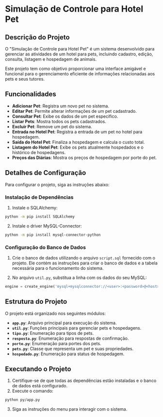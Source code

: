 # Simulação de Controle para Hotel Pet

## Descrição do Projeto

O "Simulação de Controle para Hotel Pet" é um sistema desenvolvido para gerenciar as atividades de um hotel para pets, incluindo cadastro, edição, consulta, listagem e hospedagem de animais.

Este projeto tem como objetivo proporcionar uma interface amigável e funcional para o gerenciamento eficiente de informações relacionadas aos pets e seus tutores.

## Funcionalidades

- **Adicionar Pet**: Registra um novo pet no sistema.
- **Editar Pet**: Permite alterar informações de um pet cadastrado.
- **Consultar Pet**: Exibe os dados de um pet específico.
- **Listar Pets**: Mostra todos os pets cadastrados.
- **Excluir Pet**: Remove um pet do sistema.
- **Entrada no Hotel Pet**: Registra a entrada de um pet no hotel para hospedagem.
- **Saída do Hotel Pet**: Finaliza a hospedagem e calcula o custo total.
- **Listagem do Hotel Pet**: Exibe os pets atualmente hospedados e o histórico de hospedagens.
- **Preços das Diárias**: Mostra os preços de hospedagem por porte do pet.

## Detalhes de Configuração

Para configurar o projeto, siga as instruções abaixo:

### Instalação de Dependências

1. Instale o SQLAlchemy:

```bash
python -m pip install SQLAlchemy
```

2. Instale o driver MySQL-Connector:

```bash
python -m pip install mysql-connector-python
```

### Configuração do Banco de Dados

1. Crie o banco de dados utilizando o arquivo `script.sql` fornecido com o projeto. Ele contém as instruções para criar o banco de dados e a tabela necessária para o funcionamento do sistema.

2. No arquivo `util.py`, substitua a linha com os dados do seu MySQL:

```python
engine = create_engine('mysql+mysqlconnector://<user>:<password>@<host>[:<port>]/<dbname>')
```

## Estrutura do Projeto

O projeto está organizado nos seguintes módulos:

- **`app.py`**: Arquivo principal para execução do sistema.
- **`util.py`**: Funções principais para gerenciar pets e hospedagens.
- **`tipo.py`**: Enumeração para tipos de pets.
- **`resposta.py`**: Enumeração para respostas de confirmação.
- **`porte.py`**: Enumeração para portes dos pets.
- **`pets.py`**: Classe que representa um pet e suas propriedades.
- **`hospedado.py`**: Enumeração para status de hospedagem.

## Executando o Projeto

1. Certifique-se de que todas as dependências estão instaladas e o banco de dados está configurado.
2. Execute o comando:

```bash
python py/app.py
```

3. Siga as instruções do menu para interagir com o sistema.
